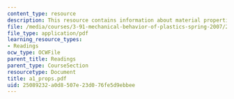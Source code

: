 ```yaml
---
content_type: resource
description: This resource contains information about material properties.
file: /media/courses/3-91-mechanical-behavior-of-plastics-spring-2007/25089232a0d8507e23d076fe5d9ebbee_a1_props.pdf
file_type: application/pdf
learning_resource_types:
- Readings
ocw_type: OCWFile
parent_title: Readings
parent_type: CourseSection
resourcetype: Document
title: a1_props.pdf
uid: 25089232-a0d8-507e-23d0-76fe5d9ebbee
---
```

